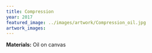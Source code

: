 ```yaml
---
title: Compression
year: 2017
featured_image: ../images/artwork/Compression_oil.jpg
artwork_images: 
---
```


**Materials:** Oil on canvas